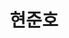 ---
layout: hubs
key: Q12625091
title: 현준호
name: 현준호
image: 
description: 일제 강점기의 금융인
score: 4.600319831759732e-05
degree: 4
---